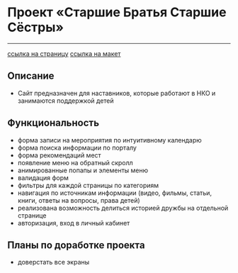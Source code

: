 # Проект «Старшие Братья Старшие Сёстры»
***
[ссылка на страницу](https://nikolaymishaev.github.io/BBBS/index.html)
[ссылка на макет](https://www.figma.com/file/11gCLSDOYlvkbuI3FU36Up/BBBS-for-students?node-id=0%3A1)
## Описание
- Сайт предназначен для наставников, которые работают в НКО и занимаются поддержкой детей
## Функциональность
- форма записи на мероприятия по интуитивному календарю
- форма поиска информации по порталу
- форма рекомендаций мест
- появление меню на обратный скролл
- анимированные попапы и элементы меню
- валидация форм
- фильтры для каждой страницы по категориям
- навигация по источникам информации (видео, фильмы, статьи, книги, ответы на вопросы, права детей)
- реализована возможность делиться историей дружбы на отдельной странице
- авторизация, вход в личный кабинет
## Планы по доработке проекта
- доверстать все экраны
